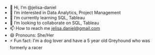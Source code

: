 - 👋 Hi, I’m @jelisa-daniel
- 👀 I’m interested in Data Analytics, Project Management
- 🌱 I’m currently learning SQL, Tableau
- 💞️ I’m looking to collaborate on SQL, Tableau
- 📫 How to reach me jelisa.daniel@gmail.com
- 😄 Pronouns: She/Her
- ⚡ Fun fact: I'm a dog lover and have a 5 year old Greyhound who was formerly a racer 

<!---
jelisa-daniel/jelisa-daniel is a ✨ special ✨ repository because its `README.md` (this file) appears on your GitHub profile.
You can click the Preview link to take a look at your changes.
--->
